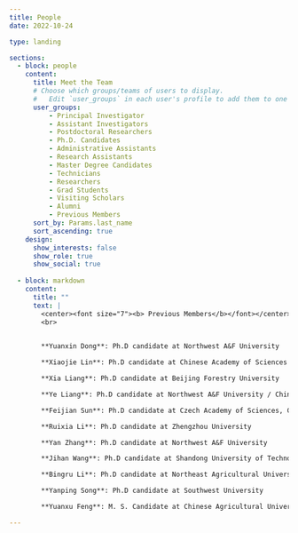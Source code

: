 ```yaml
---
title: People
date: 2022-10-24

type: landing

sections:
  - block: people
    content:
      title: Meet the Team
      # Choose which groups/teams of users to display.
      #   Edit `user_groups` in each user's profile to add them to one or more of these groups.
      user_groups:
          - Principal Investigator
          - Assistant Investigators
          - Postdoctoral Researchers
          - Ph.D. Candidates
          - Administrative Assistants
          - Research Assistants
          - Master Degree Candidates
          - Technicians
          - Researchers
          - Grad Students
          - Visiting Scholars
          - Alumni
          - Previous Members
      sort_by: Params.last_name
      sort_ascending: true
    design:
      show_interests: false
      show_role: true
      show_social: true
  
  - block: markdown
    content:
      title: ""
      text: |
        <center><font size="7"><b> Previous Members</b></font></center>  
        <br>
        

        **Yuanxin Dong**: Ph.D candidate at Northwest A&F University  

        **Xiaojie Lin**: Ph.D candidate at Chinese Academy of Sciences

        **Xia Liang**: Ph.D candidate at Beijing Forestry University

        **Ye Liang**: Ph.D candidate at Northwest A&F University / Chinese Academy of Sciences

        **Feijian Sun**: Ph.D candidate at Czech Academy of Sciences, Czech Republic

        **Ruixia Li**: Ph.D candidate at Zhengzhou University

        **Yan Zhang**: Ph.D candidate at Northwest A&F University

        **Jihan Wang**: Ph.D candidate at Shandong University of Technology

        **Bingru Li**: Ph.D candidate at Northeast Agricultural University

        **Yanping Song**: Ph.D candidate at Southwest University

        **Yuanxu Feng**: M. S. Candidate at Chinese Agricultural University

---
```

